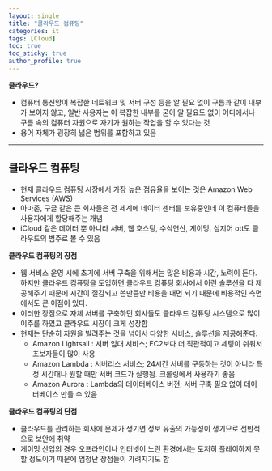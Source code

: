 ```yaml
---
layout: single
title: "클라우드 컴퓨팅"
categories: it
tags: [Cloud]
toc: true
toc_sticky: true
author_profile: true
---
```

**클라우드?**

- 컴퓨터 통신망이 복잡한 네트워크 및 서버 구성 등을 알 필요 없이 구름과 같이 내부가 보이지 않고, 일반 사용자는 이 복잡한 내부를 굳이 알 필요도 없이 어디에서나 구름 속의 컴퓨터 자원으로 자기가 원하는 작업을 할 수 있다는 것
- 용어 자체가 굉장히 넓은 범위를 포함하고 있음
---
**클라우드 컴퓨팅**
---
- 현재 클라우드 컴퓨팅 시장에서 가장 높은 점유율을 보이는 것은 Amazon Web Services (AWS)
- 아마존, 구글 같은 큰 회사들은 전 세계에 데이터 센터를 보유중인데 이 컴퓨터들을 사용자에게 할당해주는 개념
- iCloud 같은 데이터 뿐 아니라 서버, 웹 호스팅, 수식연산, 게이밍, 심지어 ott도 클라우드의 범주로 볼 수 있음

**클라우드 컴퓨팅의 장점**

- 웹 서비스 운영 시에 초기에 서버 구축을 위해서는 많은 비용과 시간, 노력이 든다. 하지만 클라우드 컴퓨팅을 도입하면 클라우드 컴퓨팅 회사에서 이런 솔루션을 다 제공해주기 때문에 시간이 절감되고 쓴만큼만 비용을 내면 되기 때문에 비용적인 측면에서도 큰 이점이 있다.
- 이러한 장점으로 자체 서버를 구축하던 회사들도 클라우드 컴퓨팅 시스템으로 많이 이주를 하였고 클라우드 시장이 크게 성장함
- 현재는 단순히 자원을 빌려주는 것을 넘어서 다양한 서비스, 솔루션을 제공해준다.
    - Amazon Lightsail : 서버 임대 서비스; EC2보다 더 직관적이고 세팅이 쉬워서 초보자들이 많이 사용
    - Amazon Lambda : 서버리스 서비스; 24시간 서버를 구동하는 것이 아니라 특정 시간대나 원할 때만 서버 코드가 실행됨. 크롤링에서 사용하기 좋음
    - Amazon Aurora : Lambda의 데이터베이스 버전; 서버 구축 필요 없이 데이터베이스 만들 수 있음

**클라우드 컴퓨팅의 단점**

- 클라우드를 관리하는 회사에 문제가 생기면 정보 유출의 가능성이 생기므로 전반적으로 보안에 취약
- 게이밍 산업의 경우 오프라인이나 인터넷이 느린 환경에서는 도저히 플레이하지 못할 정도이기 때문에 엄청난 장점들이 가려지기도 함
